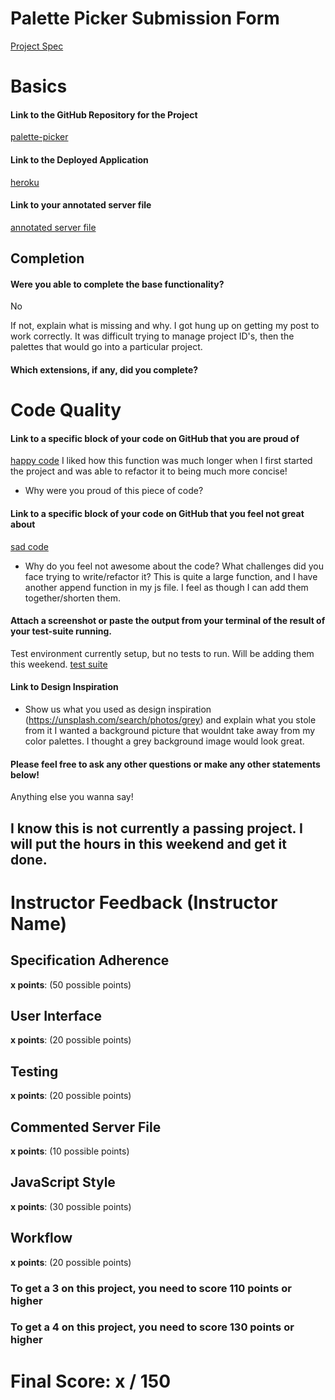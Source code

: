 # Palette Picker Submission Form

[Project Spec](http://frontend.turing.io/projects/palette-picker.html)

# Basics

#### Link to the GitHub Repository for the Project
[palette-picker](https://github.com/jasonhughes1/Palette-Picker)

#### Link to the Deployed Application
[heroku]()

#### Link to your annotated server file
[annotated server file](https://palettepicker-jason-hughes.herokuapp.com/)

## Completion

#### Were you able to complete the base functionality?
No

If not, explain what is missing and why.
I got hung up on getting my post to work correctly. It was difficult trying to manage project ID's, then the palettes that would go into a particular project. 

#### Which extensions, if any, did you complete?

# Code Quality

#### Link to a specific block of your code on GitHub that you are proud of
[happy code](https://github.com/jasonhughes1/Palette-Picker/blob/master/public/js/scripts.js#L27-L31)
I liked how this function was much longer when I first started the project and was able to refactor it to being much more concise!
* Why were you proud of this piece of code?

#### Link to a specific block of your code on GitHub that you feel not great about
[sad code](https://github.com/jasonhughes1/Palette-Picker/blob/master/public/js/scripts.js#L97-L115)

* Why do you feel not awesome about the code? What challenges did you face trying to write/refactor it?
This is quite a large function, and I have another append function in my js file. I feel as though I can add them together/shorten them.
#### Attach a screenshot or paste the output from your terminal of the result of your test-suite running.
Test environment currently setup, but no tests to run. Will be adding them this weekend. 
[test suite]()

#### Link to Design Inspiration

* Show us what you used as design inspiration (https://unsplash.com/search/photos/grey) and explain what you stole from it
I wanted a background picture that wouldnt take away from my color palettes. I thought a grey background image would look great.

#### Please feel free to ask any other questions or make any other statements below!

Anything else you wanna say!

I know this is not currently a passing project. I will put the hours in this weekend and get it done. 
-----


# Instructor Feedback (Instructor Name)

## Specification Adherence

**x points**: (50 possible points)

## User Interface

**x points**: (20 possible points)

## Testing

**x points**: (20 possible points)

## Commented Server File

**x points**: (10 possible points)

## JavaScript Style

**x points**: (30 possible points)

## Workflow

**x points**: (20 possible points)


### To get a 3 on this project, you need to score 110 points or higher
### To get a 4 on this project, you need to score 130 points or higher

# Final Score: x / 150
